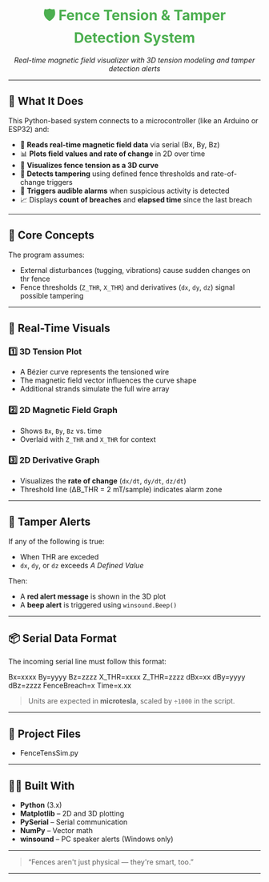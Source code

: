 <h1 align="center" style="color:#4CAF50;">
  🛡️ Fence Tension & Tamper Detection System
</h1>

<p align="center">
  <em>Real-time magnetic field visualizer with 3D tension modeling and tamper detection alerts</em><br>
</p>

---

## 🌟 What It Does

This Python-based system connects to a microcontroller (like an Arduino or ESP32) and:

- 📶 **Reads real-time magnetic field data** via serial (Bx, By, Bz)
- 📊 **Plots field values and rate of change** in 2D over time
- 🧵 **Visualizes fence tension as a 3D curve**
- 🚨 **Detects tampering** using defined fence thresholds and rate-of-change triggers
- 🔔 **Triggers audible alarms** when suspicious activity is detected
- 📈 Displays **count of breaches** and **elapsed time** since the last breach

---

## 🧠 Core Concepts

The program assumes:
- External disturbances (tugging, vibrations) cause sudden changes on thr fence
- Fence thresholds (`Z_THR`, `X_THR`) and derivatives (`dx`, `dy`, `dz`) signal possible tampering

---

## 🎥 Real-Time Visuals

### 1️⃣ **3D Tension Plot**
- A Bézier curve represents the tensioned wire
- The magnetic field vector influences the curve shape
- Additional strands simulate the full wire array

### 2️⃣ **2D Magnetic Field Graph**
- Shows `Bx`, `By`, `Bz` vs. time  
- Overlaid with `Z_THR` and `X_THR` for context

### 3️⃣ **2D Derivative Graph**
- Visualizes the **rate of change** (`dx/dt`, `dy/dt`, `dz/dt`)
- Threshold line (ΔB_THR = 2 mT/sample) indicates alarm zone

---

## 🚨 Tamper Alerts

If any of the following is true:

- When THR are exceded
- `dx`, `dy`, or `dz` exceeds *A Defined Value*

Then:
- A **red alert message** is shown in the 3D plot
- A **beep alert** is triggered using `winsound.Beep()`

---

## 📦 Serial Data Format

The incoming serial line must follow this format:

Bx=xxxx By=yyyy Bz=zzzz X_THR=xxxx Z_THR=zzzz dBx=xx dBy=yyyy dBz=zzzz FenceBreach=x Time=x.xx


> Units are expected in **microtesla**, scaled by `÷1000` in the script.

---

## 📂 Project Files
- FenceTensSim.py

---

## 👨‍💻 Built With

- **Python** (3.x)
- **Matplotlib** – 2D and 3D plotting
- **PySerial** – Serial communication
- **NumPy** – Vector math
- **winsound** – PC speaker alerts (Windows only)

---


> “Fences aren't just physical — they're smart, too.”

---



